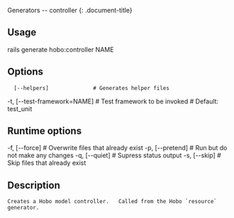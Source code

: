 Generators -- controller
{: .document-title}


## Usage

    

  rails generate hobo:controller NAME


## Options

    

      [--helpers]              # Generates helper files
  -t, [--test-framework=NAME]  # Test framework to be invoked
                               # Default: test_unit


## Runtime options

    

  -f, [--force]    # Overwrite files that already exist
  -p, [--pretend]  # Run but do not make any changes
  -q, [--quiet]    # Supress status output
  -s, [--skip]     # Skip files that already exist


## Description

    


    Creates a Hobo model controller.   Called from the Hobo `resource` generator.
